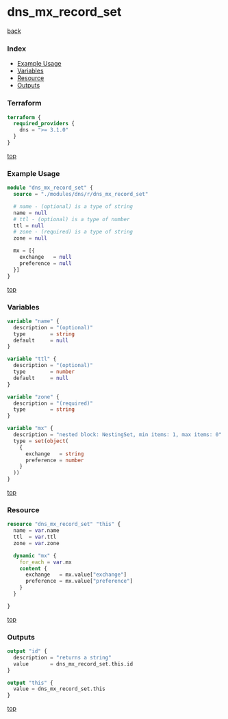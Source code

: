 # dns_mx_record_set

[back](../dns.md)

### Index

- [Example Usage](#example-usage)
- [Variables](#variables)
- [Resource](#resource)
- [Outputs](#outputs)

### Terraform

```terraform
terraform {
  required_providers {
    dns = ">= 3.1.0"
  }
}
```

[top](#index)

### Example Usage

```terraform
module "dns_mx_record_set" {
  source = "./modules/dns/r/dns_mx_record_set"

  # name - (optional) is a type of string
  name = null
  # ttl - (optional) is a type of number
  ttl = null
  # zone - (required) is a type of string
  zone = null

  mx = [{
    exchange   = null
    preference = null
  }]
}
```

[top](#index)

### Variables

```terraform
variable "name" {
  description = "(optional)"
  type        = string
  default     = null
}

variable "ttl" {
  description = "(optional)"
  type        = number
  default     = null
}

variable "zone" {
  description = "(required)"
  type        = string
}

variable "mx" {
  description = "nested block: NestingSet, min items: 1, max items: 0"
  type = set(object(
    {
      exchange   = string
      preference = number
    }
  ))
}
```

[top](#index)

### Resource

```terraform
resource "dns_mx_record_set" "this" {
  name = var.name
  ttl  = var.ttl
  zone = var.zone

  dynamic "mx" {
    for_each = var.mx
    content {
      exchange   = mx.value["exchange"]
      preference = mx.value["preference"]
    }
  }

}
```

[top](#index)

### Outputs

```terraform
output "id" {
  description = "returns a string"
  value       = dns_mx_record_set.this.id
}

output "this" {
  value = dns_mx_record_set.this
}
```

[top](#index)